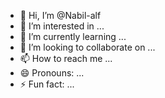 - 👋 Hi, I’m @Nabil-alf
- 👀 I’m interested in ...
- 🌱 I’m currently learning ...
- 💞️ I’m looking to collaborate on ...
- 📫 How to reach me ...
- 😄 Pronouns: ...
- ⚡ Fun fact: ...

<!---
Nabil-alf/Nabil-alf is a ✨ special ✨ repository because its `README.md` (this file) appears on your GitHub profile.
You can click the Preview link to take a look at your changes.
--->
